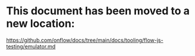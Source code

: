 # This document has been moved to a new location:

https://github.com/onflow/docs/tree/main/docs/tooling/flow-js-testing/emulator.md
